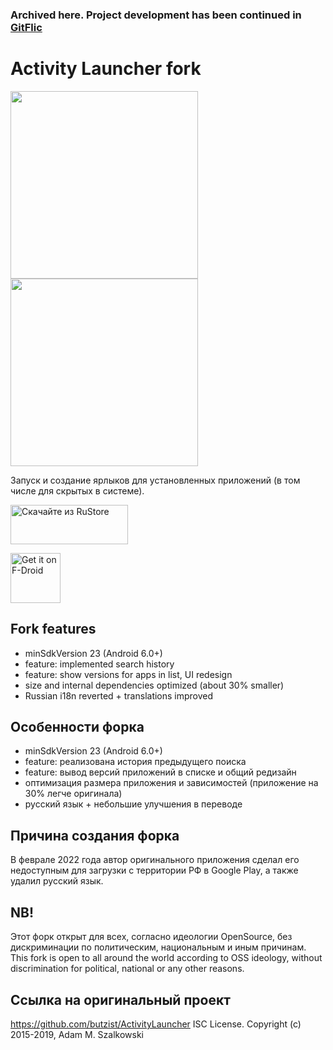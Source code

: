 ### Archived here. Project development has been continued in [GitFlic](https://gitflic.ru/project/sash0k/activitylauncher)

Activity Launcher fork
=================
<img src="images/1.png" width="300"> <img src="images/3.png" width="300">

Запуск и создание ярлыков для установленных приложений (в том числе для скрытых в системе).

<a href="https://apps.rustore.ru/app/de.szalkowski.activitylauncher.rustore_fork" target="_blank">
<img src="images/rustore.png" width="188" height="63" alt="Скачайте из RuStore"/></a>

[<img src="https://fdroid.gitlab.io/artwork/badge/get-it-on.png"
     alt="Get it on F-Droid"
     height="80">](https://f-droid.org/packages/de.szalkowski.activitylauncher.rustore_fork/)

Fork features
------------
* minSdkVersion 23 (Android 6.0+)
* feature: implemented search history
* feature: show versions for apps in list, UI redesign
* size and internal dependencies optimized (about 30% smaller)
* Russian i18n reverted + translations improved 

Особенности форка
------------
* minSdkVersion 23 (Android 6.0+)
* feature: реализована история предыдущего поиска
* feature: вывод версий приложений в списке и общий редизайн
* оптимизация размера приложения и зависимостей (приложение на 30% легче оригинала)
* русский язык + небольшие улучшения в переводе

Причина создания форка
------------
В феврале 2022 года автор оригинального приложения сделал его недоступным для загрузки с территории РФ в Google Play, а также удалил русский язык.

NB!
------------
Этот форк открыт для всех, согласно идеологии OpenSource, без дискриминации по политическим, национальным и иным причинам.
This fork is open to all around the world according to OSS ideology, without discrimination for political, national or any other reasons.

Ссылка на оригинальный проект
------------
https://github.com/butzist/ActivityLauncher
ISC License. Copyright (c) 2015-2019, Adam M. Szalkowski
